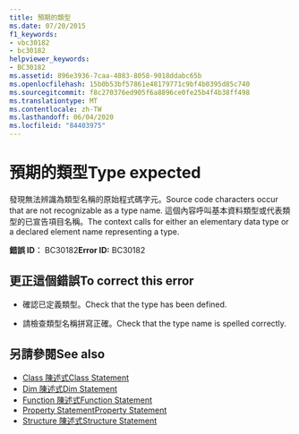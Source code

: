 ```yaml
---
title: 預期的類型
ms.date: 07/20/2015
f1_keywords:
- vbc30182
- bc30182
helpviewer_keywords:
- BC30182
ms.assetid: 896e3936-7caa-4083-8058-9018ddabc65b
ms.openlocfilehash: 15b0b53bf57861e48179771c9bf4b0395d85c740
ms.sourcegitcommit: f8c270376ed905f6a8896ce0fe25b4f4b38ff498
ms.translationtype: MT
ms.contentlocale: zh-TW
ms.lasthandoff: 06/04/2020
ms.locfileid: "84403975"
---
```

# <a name="type-expected"></a><span data-ttu-id="ee5ec-102">預期的類型</span><span class="sxs-lookup"><span data-stu-id="ee5ec-102">Type expected</span></span>
<span data-ttu-id="ee5ec-103">發現無法辨識為類型名稱的原始程式碼字元。</span><span class="sxs-lookup"><span data-stu-id="ee5ec-103">Source code characters occur that are not recognizable as a type name.</span></span> <span data-ttu-id="ee5ec-104">這個內容呼叫基本資料類型或代表類型的已宣告項目名稱。</span><span class="sxs-lookup"><span data-stu-id="ee5ec-104">The context calls for either an elementary data type or a declared element name representing a type.</span></span>  
  
 <span data-ttu-id="ee5ec-105">**錯誤 ID︰** BC30182</span><span class="sxs-lookup"><span data-stu-id="ee5ec-105">**Error ID:** BC30182</span></span>  
  
## <a name="to-correct-this-error"></a><span data-ttu-id="ee5ec-106">更正這個錯誤</span><span class="sxs-lookup"><span data-stu-id="ee5ec-106">To correct this error</span></span>  
  
- <span data-ttu-id="ee5ec-107">確認已定義類型。</span><span class="sxs-lookup"><span data-stu-id="ee5ec-107">Check that the type has been defined.</span></span>  
  
- <span data-ttu-id="ee5ec-108">請檢查類型名稱拼寫正確。</span><span class="sxs-lookup"><span data-stu-id="ee5ec-108">Check that the type name is spelled correctly.</span></span>  
  
## <a name="see-also"></a><span data-ttu-id="ee5ec-109">另請參閱</span><span class="sxs-lookup"><span data-stu-id="ee5ec-109">See also</span></span>

- [<span data-ttu-id="ee5ec-110">Class 陳述式</span><span class="sxs-lookup"><span data-stu-id="ee5ec-110">Class Statement</span></span>](../language-reference/statements/class-statement.md)
- [<span data-ttu-id="ee5ec-111">Dim 陳述式</span><span class="sxs-lookup"><span data-stu-id="ee5ec-111">Dim Statement</span></span>](../language-reference/statements/dim-statement.md)
- [<span data-ttu-id="ee5ec-112">Function 陳述式</span><span class="sxs-lookup"><span data-stu-id="ee5ec-112">Function Statement</span></span>](../language-reference/statements/function-statement.md)
- [<span data-ttu-id="ee5ec-113">Property Statement</span><span class="sxs-lookup"><span data-stu-id="ee5ec-113">Property Statement</span></span>](../language-reference/statements/property-statement.md)
- [<span data-ttu-id="ee5ec-114">Structure 陳述式</span><span class="sxs-lookup"><span data-stu-id="ee5ec-114">Structure Statement</span></span>](../language-reference/statements/structure-statement.md)
